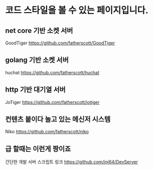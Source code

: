 코드 스타일을 볼 수 있는 페이지입니다.
=============

net core 기반 소켓 서버
-------------
GoodTiger https://github.com/fatherscott/GoodTiger

golang 기반 소켓 서버
-------------
huchat https://github.com/fatherscott/huchat

http 기반 대기열 서버
-------------
JoTiger https://github.com/fatherscott/jotiger

컨텐츠 붙이다 놀고 있는 메신저 시스템
-------------
Niko https://github.com/fatherscott/niko

급 할때는 이런게 짱이죠
-------------
간단한 개발 서버 스크립트 링크 https://github.com/ini64/DevServer
